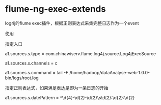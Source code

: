 # flume-ng-exec-extends

log4j的flume exec插件，根据正则表达式采集完整日志作为一个event

使用

指定入口

a1.sources.s.type = com.chinawiserv.flume.log4j.source.Log4jExecSource

a1.sources.s.channels = c

a1.sources.s.command = tail -F /home/hadoop/dataAnalyse-web-1.0.0-bin/logs/root.log

指定正则表达式，如果满足表达是即为一条日志的开始

a1.sources.s.datePattern = ^\\d{4}-\\d{2}-\\d{2}\\s\\d{2}:\\d{2}:\\d{2}